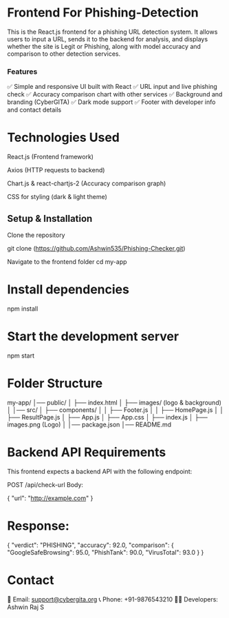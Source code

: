# Frontend For Phishing-Detection
This is the React.js frontend for a phishing URL detection system.
It allows users to input a URL, sends it to the backend for analysis, and displays whether the site is Legit or Phishing, along with model accuracy and comparison to other detection services.

### Features
✅ Simple and responsive UI built with React
✅ URL input and live phishing check
✅ Accuracy comparison chart with other services
✅ Background and branding (CyberGITA)
✅ Dark mode support
✅ Footer with developer info and contact details

# Technologies Used
React.js (Frontend framework)

Axios (HTTP requests to backend)

Chart.js & react-chartjs-2 (Accuracy comparison graph)

CSS for styling (dark & light theme)

## Setup & Installation
Clone the repository

git clone (https://github.com/Ashwin535/Phishing-Checker.git)

Navigate to the frontend folder
cd my-app

# Install dependencies

npm install

# Start the development server

npm start

# Folder Structure

my-app/
│── public/
│   ├── index.html
│   ├── images/ (logo & background)
│
│── src/
│   ├── components/
│   │   ├── Footer.js
│   │   ├── HomePage.js
│   │   ├── ResultPage.js
│   ├── App.js
│   ├── App.css
│   ├── index.js
│   ├── images.png (Logo)
│
│── package.json
│── README.md

# Backend API Requirements
This frontend expects a backend API with the following endpoint:

POST /api/check-url
Body:

{
  "url": "http://example.com"
}

# Response:

{
  "verdict": "PHISHING",
  "accuracy": 92.0,
  "comparison": {
    "GoogleSafeBrowsing": 95.0,
    "PhishTank": 90.0,
    "VirusTotal": 93.0
  }
}

# Contact
📧 Email: support@cybergita.org
📞 Phone: +91-9876543210
👨‍💻 Developers: Ashwin Raj S
